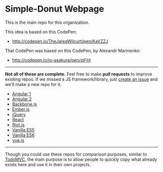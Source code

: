 # Simple-Donut Webpage

This is the main repo for this organization.

This idea is based on this CodePen: 

* http://codepen.io/TheJaredWilcurt/pen/KaVZZJ

That CodePen was based on this CodePen, by Alexandr Marinenko:

* http://codepen.io/jo-asakura/pen/stFHi

* * *

**Not all of these are complete.** Feel free to make **pull requests** to improve existing repos. If we missed a JS framework/library, just [create an issue](https://github.com/simple-donut/simple-donut.github.io/issues) and we'll make a new repo for it.

* [Angular 1](https://github.com/simple-donut/simple-donut-angular)
* [Angular 2](https://github.com/simple-donut/simple-donut-angular2)
* [Backbone.js](https://github.com/simple-donut/simple-donut-backbone)
* [Ember.js](https://github.com/simple-donut/simple-donut-ember)
* [jQuery](https://github.com/simple-donut/simple-donut-jquery)
* [React](https://github.com/simple-donut/simple-donut-react)
* [Riot.js](https://github.com/simple-donut/simple-donut-riot)
* [Vanilla ES5](https://github.com/simple-donut/simple-donut-js)
* [Vanilla ES6](https://github.com/simple-donut/simple-donut-es6)
* [vue.js](https://github.com/simple-donut/simple-donut-vue)

* * *

Though you could use these repos for comparison purposes, similar to [TodoMVC](http://todomvc.com), the main purpose is to allow people to quickly copy what already exists here and use it in their own projects.
